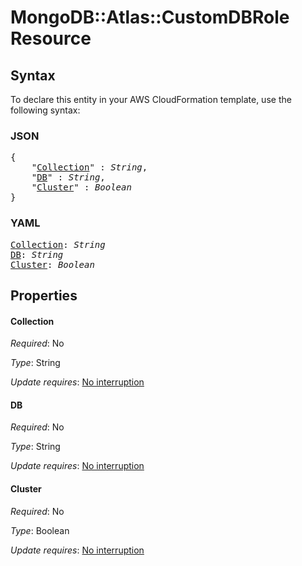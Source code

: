 # MongoDB::Atlas::CustomDBRole Resource

## Syntax

To declare this entity in your AWS CloudFormation template, use the following syntax:

### JSON

<pre>
{
    "<a href="#collection" title="Collection">Collection</a>" : <i>String</i>,
    "<a href="#db" title="DB">DB</a>" : <i>String</i>,
    "<a href="#cluster" title="Cluster">Cluster</a>" : <i>Boolean</i>
}
</pre>

### YAML

<pre>
<a href="#collection" title="Collection">Collection</a>: <i>String</i>
<a href="#db" title="DB">DB</a>: <i>String</i>
<a href="#cluster" title="Cluster">Cluster</a>: <i>Boolean</i>
</pre>

## Properties

#### Collection

_Required_: No

_Type_: String

_Update requires_: [No interruption](https://docs.aws.amazon.com/AWSCloudFormation/latest/UserGuide/using-cfn-updating-stacks-update-behaviors.html#update-no-interrupt)

#### DB

_Required_: No

_Type_: String

_Update requires_: [No interruption](https://docs.aws.amazon.com/AWSCloudFormation/latest/UserGuide/using-cfn-updating-stacks-update-behaviors.html#update-no-interrupt)

#### Cluster

_Required_: No

_Type_: Boolean

_Update requires_: [No interruption](https://docs.aws.amazon.com/AWSCloudFormation/latest/UserGuide/using-cfn-updating-stacks-update-behaviors.html#update-no-interrupt)

